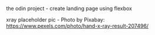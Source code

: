 the odin project - create landing page using flexbox

xray placeholder pic - Photo by Pixabay: https://www.pexels.com/photo/hand-x-ray-result-207496/